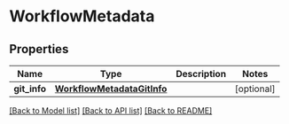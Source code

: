 # WorkflowMetadata


## Properties
Name | Type | Description | Notes
------------ | ------------- | ------------- | -------------
**git_info** | [**WorkflowMetadataGitInfo**](WorkflowMetadataGitInfo.md) |  | [optional] 

[[Back to Model list]](../README.md#documentation-for-models) [[Back to API list]](../README.md#documentation-for-api-endpoints) [[Back to README]](../README.md)


